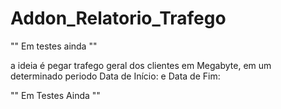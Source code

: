 # Addon_Relatorio_Trafego

 "" Em testes ainda ""

 a ideia é pegar trafego geral dos clientes em Megabyte, em um determinado periodo Data de Início: e Data de Fim:

 "" Em Testes Ainda ""
